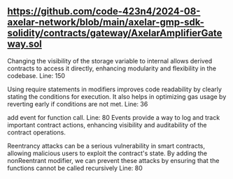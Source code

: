 ## https://github.com/code-423n4/2024-08-axelar-network/blob/main/axelar-gmp-sdk-solidity/contracts/gateway/AxelarAmplifierGateway.sol

Changing the visibility of the storage variable to internal allows derived contracts to access it directly, enhancing modularity and flexibility in the codebase. Line: 150 

Using require statements in modifiers improves code readability by clearly stating the conditions for execution. It also helps in optimizing gas usage by reverting early if conditions are not met. Line: 36

add event for function call. Line: 80
Events provide a way to log and track important contract actions, enhancing visibility and auditability of the contract operations.

Reentrancy attacks can be a serious vulnerability in smart contracts, allowing malicious users to exploit the contract's state. By adding the nonReentrant modifier, we can prevent these attacks by ensuring that the functions cannot be called recursively Line: 80

